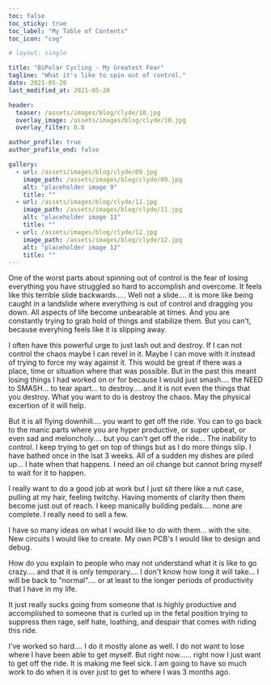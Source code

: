 ```yaml
---
toc: false
toc_sticky: true
toc_label: "My Table of Contents"
toc_icon: "cog"

# layout: single

title: "BiPolar Cycling - My Greatest Fear"
tagline: "What it's like to spin out of control."
date: 2021-05-20
last_modified_at: 2021-05-20

header:
  teaser: /assets/images/blog/clyde/10.jpg
  overlay_image: /assets/images/blog/clyde/10.jpg
  overlay_filter: 0.8

author_profile: true
author_profile_end: false

gallery:
  - url: /assets/images/blog/clyde/09.jpg
    image_path: /assets/images/blog/clyde/09.jpg
    alt: "placeholder image 9"
    title: ""
  - url: /assets/images/blog/clyde/11.jpg
    image_path: /assets/images/blog/clyde/11.jpg
    alt: "placeholder image 11"
    title: ""
  - url: /assets/images/blog/clyde/12.jpg
    image_path: /assets/images/blog/clyde/12.jpg
    alt: "placeholder image 12"
    title: ""
---
```


One of the worst parts about spinning out of control is the fear of losing everything you have struggled so hard to accomplish and overcome. It feels like this terrible slide backwards..... Well not a slide.... it is more like being caught in a landslide where everything is out of control and dragging you down. All aspects of life become unbearable at times. And you are constantly trying to grab hold of things and stabilize them. But you can't, because everyhing feels like it is slipping away.

I often have this powerful urge to just lash out and destroy. If I can not control the chaos maybe I can revel in it. Maybe I can move with it instead of trying to force my way against it. This would be great if there was a place, time or situation where that was possible. But in the past this meant losing things I had worked on or for because I would just smash....  the NEED to SMASH... to tear apart... to destroy.... and it is not even the things that you destroy. What you want to do is destroy the chaos. May the physical excertion of it will help.

But it is all flying downhill.... you want to get off the ride. You can to go back to the manic parts where you are hyper productive, or super upbeat, or even sad and meloncholy.... but you can't get off the ride... The inability to control. I keep trying to get on top of things but as I do more things slip. I have bathed once in the lsat 3 weeks. All of a sudden my dishes are piled up... I hate when that happens. I need an oil change but cannot bring myself to wait for it to happen.

I really want to do a good job at work but I just sit there like a nut case, pulling at my hair, feeling twitchy. Having moments of clarity then them become just out of reach. I keep manically building pedals.... none are complete. I really need to sell a few.

I have so many ideas on what I would like to do with them... with the site. New circuits I would like to create. My own PCB's I would like to design and debug.

How do you explain to people who may not understand what it is like to go crazy.... and that it is only temporary.... I don't know how long it will take... I will be back to "normal".... or at least to the longer periods of productivity that I have in my life.

It just really sucks going from someone that is highly productive and accomplished to someone that is curled up in the fetal position trying to suppress then rage, self hate, loathing, and despair that comes with riding this ride.

I've worked so hard.... I do it mostly alone as well. I do not want to lose where I have been able to get myself. But right now...... right now I just want to get off the ride. It is making me feel sick. I am going to have so much work to do when it is over just to get to where I was 3 months ago.
